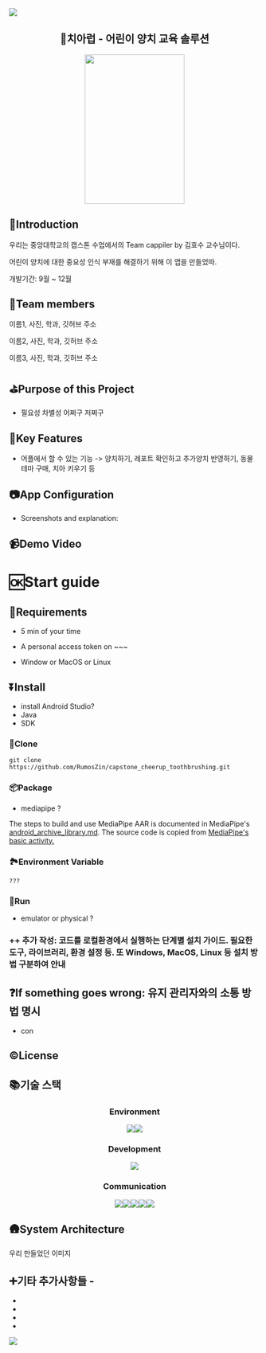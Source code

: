<img src="https://capsule-render.vercel.app/api?type=wave&color=D7E9FF&height=300&section=header&text=Cheer-Up%20&fontSize=90&fontColor=489BF9" />

<div align="center">

## 🦷치아럽 - 어린이 양치 교육 솔루션

<img src="https://github.com/RumosZin/capstone_cheerup_toothbrushing/assets/80732503/702dd54e-dff5-4c39-a9e0-379aa7f12a8d" width="200" height="300">

</div>

## 🧐Introduction

우리는 중앙대학교의 캡스톤 수업에서의 Team cappiler by 김효수 교수님이다.

어린이 양치에 대한 중요성 인식 부재를 해결하기 위해 이 앱을 만들었따.

개발기간: 9월 ~ 12월



## 👥Team members

이름1, 사진, 학과, 깃허브 주소

이름2, 사진, 학과, 깃허브 주소

이름3, 사진, 학과, 깃허브 주소



## ⛳Purpose of this Project

- 필요성 차별성 어쩌구 저쩌구 




## 🔑Key Features

- 어플에서 할 수 있는 기능 -> 양치하기, 레포트 확인하고 추가양치 반영하기, 동물 테마 구매, 치아 키우기 등



## 📷App Configuration

- Screenshots and explanation:



## 📹Demo Video




# 🆗Start guide

## 🔻Requirements

- 5 min of your time

- A personal access token on ~~~

- Window or MacOS or Linux


## ⏬Install

- install Android Studio?
- Java
- SDK


### 👬Clone

```
git clone https://github.com/RumosZin/capstone_cheerup_toothbrushing.git
```



### 📦Package

- mediapipe ?

The steps to build and use MediaPipe AAR is documented in MediaPipe's [android_archive_library.md](https://google.github.io/mediapipe/getting_started/android_archive_library.html). The source code is copied from [MediaPipe's basic activity.](https://github.com/google/mediapipe/blob/master/mediapipe/examples/android/src/java/com/google/mediapipe/apps/basic/MainActivity.java)



### 🏞️Environment Variable

```
???
```



### 🏃Run

- emulator or physical ?




### ++ 추가 작성: 코드를 로컬환경에서 실행하는 단계별 설치 가이드. 필요한 도구, 라이브러리, 환경 설정 등. 또 Windows, MacOS, Linux 등 설치 방법 구분하여 안내



## ❓If something goes wrong: 유지 관리자와의 소통 방법 명시

- con


## ©️License



## 📚기술 스택

<div align='center'>

### Environment

<img src="https://img.shields.io/badge/Android Studio-3DDC84?style=for-the-badge&logo=Android&logoColor=white"><img src="https://img.shields.io/badge/github-181717?style=for-the-badge&logo=github&logoColor=white">

### Development

<img src="https://img.shields.io/badge/Java-007396?style=for-the-badge&logo=Java&logoColor=white">

### Communication

<img src="https://img.shields.io/badge/Slack-4A154B?style=for-the-badge&logo=slack&logoColor=white"><img src="https://img.shields.io/badge/Notion-000000?style=for-the-badge&logo=Notion&logoColor=white"><img src="https://img.shields.io/badge/Discord-5865F2?style=for-the-badge&logo=Discord&logoColor=white"><img src="https://img.shields.io/badge/Google Meet-00897B?style=for-the-badge&logo=Google Meet&logoColor=white"><img src="https://img.shields.io/badge/Figma-F24E1E?style=for-the-badge&logo=Figma&logoColor=white">
</div>


## 🛖System Architecture

우리 만들었던 이미지



## ➕기타 추가사항들 - 

-
-
-
-

<img src="https://capsule-render.vercel.app/api?type=wave&color=D7E9FF&height=300&section=footer&fontSize=90" />
